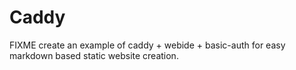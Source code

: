 # Caddy

FIXME
create an example of caddy + webide + basic-auth
for easy markdown based static website creation.

